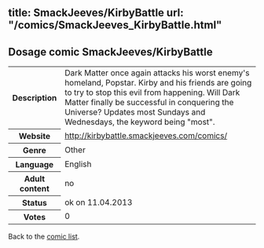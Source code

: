 title: SmackJeeves/KirbyBattle
url: "/comics/SmackJeeves_KirbyBattle.html"
---
Dosage comic SmackJeeves/KirbyBattle
-----------------------------------------

<table class="comicinfo">
<tr>
<th>Description</th><td>Dark Matter once again attacks his worst enemy's homeland, Popstar. Kirby and his friends are going to try to stop this evil from happening. Will Dark Matter finally be successful in conquering the Universe? Updates most Sundays and Wednesdays, the keyword being &quot;most&quot;.</td>
</tr>
<tr>
<th>Website</th><td><a href="http://kirbybattle.smackjeeves.com/comics/">http://kirbybattle.smackjeeves.com/comics/</a></td>
</tr>
<tr>
<th>Genre</th><td>Other</td>
</tr>
<tr>
<th>Language</th><td>English</td>
</tr>
<tr>
<th>Adult content</th><td>no</td>
</tr>
<tr>
<th>Status</th><td>ok on 11.04.2013</td>
</tr>
<tr>
<th>Votes</th><td>0</div></td>
</tr>
</table>

Back to the [comic list](../comic-index.html).
